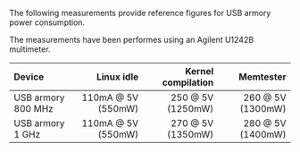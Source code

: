 The following measurements provide reference figures for USB armory power
consumption.

The measurements have been performes using an Agilent U1242B multimeter.

| Device             |         Linux idle | Kernel compilation |         Memtester |
|:-------------------|-------------------:|-------------------:|------------------:|
| USB armory 800 MHz | 110mA @ 5V (550mW) |  250 @ 5V (1250mW) | 260 @ 5V (1300mW) |
| USB armory   1 GHz | 110mA @ 5V (550mW) |  270 @ 5V (1350mW) | 280 @ 5V (1400mW) |
